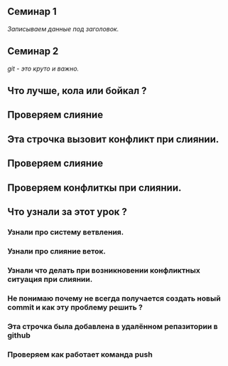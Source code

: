 ## Семинар 1
*Записываем данные под заголовок.*
## Семинар 2
*git - это круто и важно.*
## Что лучше, кола или бойкал ?



## Проверяем слияние
## Эта строчка вызовит конфликт при слиянии.
## Проверяем слияние
## Проверяем конфлиткы при слиянии.
## Что узнали за этот урок ?
### Узнали про систему ветвления.
### Узнали про слияние веток.
### Узнали что делать при возникновении конфликтных ситуация при слиянии.
### **Не понимаю почему не всегда получается создать новый commit и как эту проблему решить ?**
### Эта строчка была добавлена в удалённом репазитории в github
### Проверяем как работает команда push
